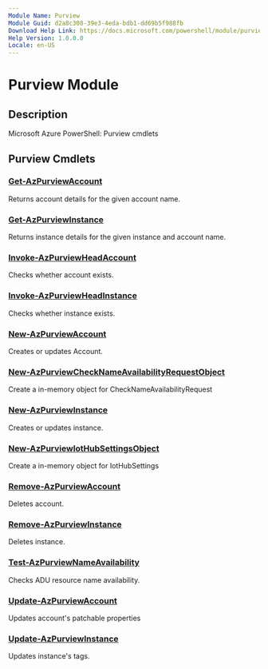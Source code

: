 ```yaml
---
Module Name: Purview
Module Guid: d2a8c308-39e3-4eda-bdb1-dd69b5f988fb
Download Help Link: https://docs.microsoft.com/powershell/module/purview
Help Version: 1.0.0.0
Locale: en-US
---
```


# Purview Module
## Description
Microsoft Azure PowerShell: Purview cmdlets

## Purview Cmdlets
### [Get-AzPurviewAccount](Get-AzPurviewAccount.md)
Returns account details for the given account name.

### [Get-AzPurviewInstance](Get-AzPurviewInstance.md)
Returns instance details for the given instance and account name.

### [Invoke-AzPurviewHeadAccount](Invoke-AzPurviewHeadAccount.md)
Checks whether account exists.

### [Invoke-AzPurviewHeadInstance](Invoke-AzPurviewHeadInstance.md)
Checks whether instance exists.

### [New-AzPurviewAccount](New-AzPurviewAccount.md)
Creates or updates Account.

### [New-AzPurviewCheckNameAvailabilityRequestObject](New-AzPurviewCheckNameAvailabilityRequestObject.md)
Create a in-memory object for CheckNameAvailabilityRequest

### [New-AzPurviewInstance](New-AzPurviewInstance.md)
Creates or updates instance.

### [New-AzPurviewIotHubSettingsObject](New-AzPurviewIotHubSettingsObject.md)
Create a in-memory object for IotHubSettings

### [Remove-AzPurviewAccount](Remove-AzPurviewAccount.md)
Deletes account.

### [Remove-AzPurviewInstance](Remove-AzPurviewInstance.md)
Deletes instance.

### [Test-AzPurviewNameAvailability](Test-AzPurviewNameAvailability.md)
Checks ADU resource name availability.

### [Update-AzPurviewAccount](Update-AzPurviewAccount.md)
Updates account's patchable properties

### [Update-AzPurviewInstance](Update-AzPurviewInstance.md)
Updates instance's tags.

